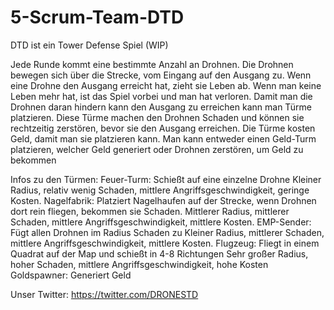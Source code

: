 # 5-Scrum-Team-DTD
DTD ist ein Tower Defense Spiel (WIP)

Jede Runde kommt eine bestimmte Anzahl an Drohnen.
Die Drohnen bewegen sich über die Strecke, vom Eingang auf den Ausgang zu.
Wenn eine Drohne den Ausgang erreicht hat, zieht sie Leben ab.
Wenn man keine Leben mehr hat, ist das Spiel vorbei und man hat verloren.
Damit man die Drohnen daran hindern kann den Ausgang zu erreichen kann man Türme platzieren.
Diese Türme machen den Drohnen Schaden und können sie rechtzeitig zerstören, bevor sie den Ausgang erreichen.
Die Türme kosten Geld, damit man sie platzieren kann. Man kann entweder einen Geld-Turm platzieren, welcher Geld generiert oder Drohnen zerstören, um Geld zu bekommen

Infos zu den Türmen:
  Feuer-Turm:
    Schießt auf eine einzelne Drohne
    Kleiner Radius, relativ wenig Schaden, mittlere Angriffsgeschwindigkeit, geringe Kosten.
  Nagelfabrik:
    Platziert Nagelhaufen auf der Strecke, wenn Drohnen dort rein fliegen, bekommen sie Schaden.
    Mittlerer Radius, mittlerer Schaden, mittlere Angriffsgeschwindigkeit, mittlere Kosten.
  EMP-Sender:
    Fügt allen Drohnen im Radius Schaden zu
    Kleiner Radius, mittlerer Schaden, mittlere Angriffsgeschwindigkeit, mittlere Kosten.
  Flugzeug:
    Fliegt in einem Quadrat auf der Map und schießt in 4-8 Richtungen
    Sehr großer Radius, hoher Schaden, mittlere Angriffsgeschwindigkeit, hohe Kosten
  Goldspawner:
    Generiert Geld

Unser Twitter:
https://twitter.com/DRONESTD
